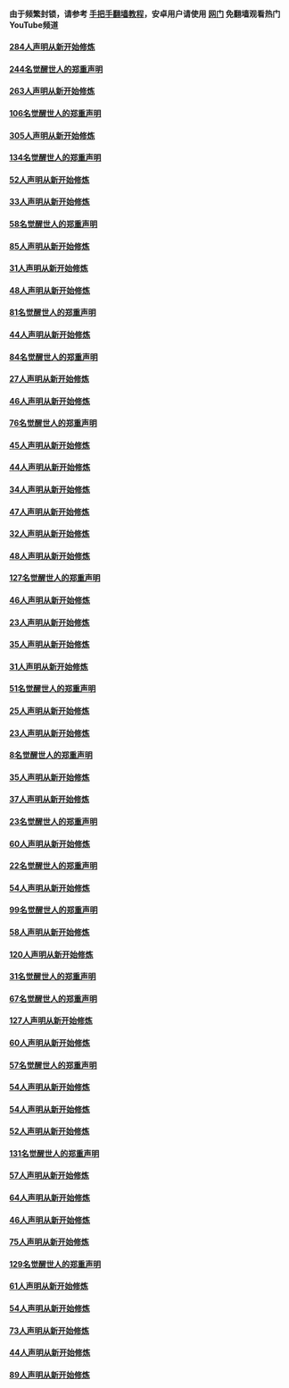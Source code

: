 #### 由于频繁封锁，请参考 [手把手翻墙教程](https://github.com/gfw-breaker/guides/wiki/)，安卓用户请使用 [网门](https://github.com/gfw-breaker/nogfw/blob/master/dl.md?t=03311000) 免翻墙观看热门YouTube频道 

#### [284人声明从新开始修炼](../pages/91/422707.md?t=03311000) 

#### [244名觉醒世人的郑重声明](../pages/91/422706.md?t=03311000) 

#### [263人声明从新开始修炼](../pages/91/422553.md?t=03311000) 

#### [106名觉醒世人的郑重声明](../pages/91/422552.md?t=03311000) 

#### [305人声明从新开始修炼](../pages/91/422153.md?t=03311000) 

#### [134名觉醒世人的郑重声明](../pages/91/422152.md?t=03311000) 

#### [52人声明从新开始修炼](../pages/91/421846.md?t=03311000) 

#### [33人声明从新开始修炼](../pages/91/421804.md?t=03311000) 

#### [58名觉醒世人的郑重声明](../pages/91/421845.md?t=03311000) 

#### [85人声明从新开始修炼](../pages/91/421769.md?t=03311000) 

#### [31人声明从新开始修炼](../pages/91/421763.md?t=03311000) 

#### [48人声明从新开始修炼](../pages/91/421605.md?t=03311000) 

#### [81名觉醒世人的郑重声明](../pages/91/421656.md?t=03311000) 

#### [44人声明从新开始修炼](../pages/91/421544.md?t=03311000) 

#### [84名觉醒世人的郑重声明](../pages/91/421543.md?t=03311000) 

#### [27人声明从新开始修炼](../pages/91/421465.md?t=03311000) 

#### [46人声明从新开始修炼](../pages/91/421454.md?t=03311000) 

#### [76名觉醒世人的郑重声明](../pages/91/421453.md?t=03311000) 

#### [45人声明从新开始修炼](../pages/91/421452.md?t=03311000) 

#### [44人声明从新开始修炼](../pages/91/421422.md?t=03311000) 

#### [34人声明从新开始修炼](../pages/91/421322.md?t=03311000) 

#### [47人声明从新开始修炼](../pages/91/421264.md?t=03311000) 

#### [32人声明从新开始修炼](../pages/91/421225.md?t=03311000) 

#### [48人声明从新开始修炼](../pages/91/421202.md?t=03311000) 

#### [127名觉醒世人的郑重声明](../pages/91/421224.md?t=03311000) 

#### [46人声明从新开始修炼](../pages/91/421203.md?t=03311000) 

#### [23人声明从新开始修炼](../pages/91/421138.md?t=03311000) 

#### [35人声明从新开始修炼](../pages/91/421122.md?t=03311000) 

#### [31人声明从新开始修炼](../pages/91/421081.md?t=03311000) 

#### [51名觉醒世人的郑重声明](../pages/91/421080.md?t=03311000) 

#### [25人声明从新开始修炼](../pages/91/421020.md?t=03311000) 

#### [23人声明从新开始修炼](../pages/91/420884.md?t=03311000) 

#### [8名觉醒世人的郑重声明](../pages/91/420883.md?t=03311000) 

#### [35人声明从新开始修炼](../pages/91/420809.md?t=03311000) 

#### [37人声明从新开始修炼](../pages/91/420766.md?t=03311000) 

#### [23名觉醒世人的郑重声明](../pages/91/420765.md?t=03311000) 

#### [60人声明从新开始修炼](../pages/91/420727.md?t=03311000) 

#### [22名觉醒世人的郑重声明](../pages/91/420726.md?t=03311000) 

#### [54人声明从新开始修炼](../pages/91/420529.md?t=03311000) 

#### [99名觉醒世人的郑重声明](../pages/91/420528.md?t=03311000) 

#### [58人声明从新开始修炼](../pages/91/420198.md?t=03311000) 

#### [120人声明从新开始修炼](../pages/91/420141.md?t=03311000) 

#### [31名觉醒世人的郑重声明](../pages/91/420197.md?t=03311000) 

#### [67名觉醒世人的郑重声明](../pages/91/420140.md?t=03311000) 

#### [127人声明从新开始修炼](../pages/91/420082.md?t=03311000) 

#### [60人声明从新开始修炼](../pages/91/420081.md?t=03311000) 

#### [57名觉醒世人的郑重声明](../pages/91/420080.md?t=03311000) 

#### [54人声明从新开始修炼](../pages/91/419533.md?t=03311000) 

#### [54人声明从新开始修炼](../pages/91/419532.md?t=03311000) 

#### [52人声明从新开始修炼](../pages/91/419531.md?t=03311000) 

#### [131名觉醒世人的郑重声明](../pages/91/419530.md?t=03311000) 

#### [57人声明从新开始修炼](../pages/91/419430.md?t=03311000) 

#### [64人声明从新开始修炼](../pages/91/419429.md?t=03311000) 

#### [46人声明从新开始修炼](../pages/91/419428.md?t=03311000) 

#### [75人声明从新开始修炼](../pages/91/419427.md?t=03311000) 

#### [129名觉醒世人的郑重声明](../pages/91/419426.md?t=03311000) 

#### [61人声明从新开始修炼](../pages/91/419198.md?t=03311000) 

#### [54人声明从新开始修炼](../pages/91/419197.md?t=03311000) 

#### [73人声明从新开始修炼](../pages/91/419196.md?t=03311000) 

#### [44人声明从新开始修炼](../pages/91/419075.md?t=03311000) 

#### [89人声明从新开始修炼](../pages/91/419074.md?t=03311000) 

